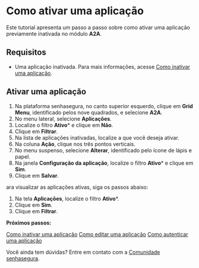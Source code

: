 # Como ativar uma aplicação

Este tutorial apresenta um passo a passo sobre como ativar uma aplicação previamente inativada no módulo **A2A**.

## Requisitos

* Uma aplicação inativada. Para mais informações, acesse [Como inativar uma aplicação](/v3-32/docs/pt/a2a-how-to-deactivate-an-application).

## Ativar uma aplicação

1. Na plataforma senhasegura, no canto superior esquerdo, clique em **Grid Menu**, identificado pelos nove quadrados, e selecione **A2A**.
2. No menu lateral, selecione **Aplicações**.
3. Localize o filtro **Ativo*** e clique em **Não**.
4. Clique em **Filtrar**.
5. Na lista de aplicações inativadas, localize a que você deseja ativar.
6. Na coluna **Ação**, clique nos três pontos verticais.
8. No menu suspenso, selecione **Alterar**, identificado pelo ícone de lápis e papel.
9. Na janela **Configuração da aplicação**, localize o filtro **Ativo*** e clique em **Sim**.
10. Clique em **Salvar**.

ara visualizar as aplicações ativas, siga os passos abaixo:


1. Na tela **Aplicações**, localize o filtro **Ativo***.
2. Clique em **Sim**.
3. Clique em **Filtrar**.

**Próximos passos:**

[Como inativar uma aplicação](/v3-32/docs/pt/a2a-how-to-deactivate-an-application)
[Como editar uma aplicação](/v3-32/docs/pt/a2a-how-to-edit-an-application)
[Como autenticar uma aplicação](/v3-32/docs/pt/a2a-how-to-authenticate-an-application)

Você ainda tem dúvidas? Entre em contato com a [Comunidade senhasegura](https://community.senhasegura.io/).



